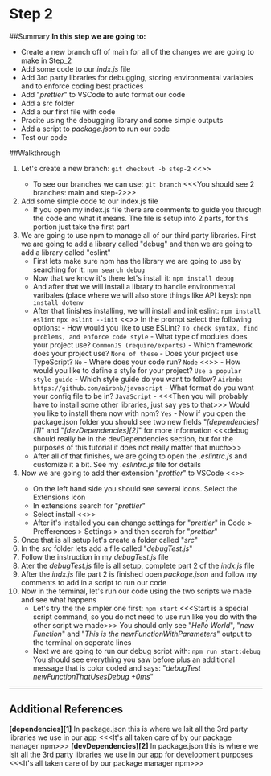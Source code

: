 # Step 2

##Summary
**In this step we are going to:**

- Create a new branch off of main for all of the changes we are going to make in Step_2
- Add some code to our _indx.js_ file
- Add 3rd party libraries for debugging, storing environmental variables and to enforce coding best practices
- Add "_prettier_" to VSCode to auto format our code
- Add a src folder
- Add a our first file with code
- Pracite using the debugging library and some simple outputs
- Add a script to _package.json_ to run our code
- Test our code

##Walkthrough

1. Let's create a new branch: `git checkout -b step-2` <<<Now all of the changes we will be making will only be on this step-2 branch>>>
   - To see our branches we can use: `git branch` <<<You should see 2 branches: main and step-2>>>
2. Add some simple code to our index.js file
   - If you open my index.js file there are comments to guide you through the code and what it means. The file is setup into 2 parts, for this portion just take the first part
3. We are going to use npm to manage all of our third party libraries. First we are going to add a library called "debug" and then we are going to add a library called "eslint"
   - First lets make sure npm has the library we are going to use by searching for it: `npm search debug`
   - Now that we know it's there let's install it: `npm install debug`
   - And after that we will install a library to handle environmental varibales (place where we will also store things like API keys): `npm install dotenv`
   - After that finishes installing, we will install and init eslint:
     `npm install eslint`
     `npx eslint --init` <<<This starts a prompt to initialize eslint>>>
     In the prompt select the following options: - How would you like to use ESLint? `To check syntax, find problems, and enforce code style` - What type of modules does your project use? `CommonJS (require/exports)` - Which framework does your project use? `None of these` - Does your project use TypeScript? `No` - Where does your code run? `Node` <<<You can select and deselect options using the spacebar>>> - How would you like to define a style for your project? `Use a popular style guide` - Which style guide do you want to follow? `Airbnb: https://github.com/airbnb/javascript` - What format do you want your config file to be in? `JavaScript` - <<<Then you will probably have to install some other libraries, just say yes to that>>> Would you like to install them now with npm? `Yes` - Now if you open the package.json folder you should see two new fields "_[dependencies][1]_" and "_[devDependencies][2]_" for more information <<<debug should really be in the devDependencies section, but for the purposes of this tutorial it does not really matter that much>>>
   - After all of that finishes, we are going to open the _.eslintrc.js_ and customize it a bit. See my _.eslintrc.js_ file for details
4. Now we are going to add ther extension "_prettier_" to VSCode <<<prettier just auto formats code before you save. This will help out a lot when you start getting a lot of code>>>
   - On the left hand side you should see several icons. Select the Extensions icon
   - In extensions search for "_prettier_"
   - Select install <<<You might have to reopen VSCode for the changes to take effect>>>
   - After it's installed you can change settings for "_prettier_" in Code > Prefferences > Settings > and then search for "_prettier_"
5. Once that is all setup let's create a folder called "_src_"
6. In the _src_ folder lets add a file called "_debugTest.js_"
7. Follow the instruction in my _debugTest.js_ file
8. Ater the _debugTest.js_ file is all setup, complete part 2 of the _indx.js_ file
9. After the _indx.js_ file part 2 is finished open _package.json_ and follow my comments to add in a script to run our code
10. Now in the terminal, let's run our code using the two scripts we made and see what happens
    - Let's try the the simpler one first: `npm start` <<<Start is a special script command, so you do not need to use run like you do with the other script we made>>>
      You should only see "_Hello World_", "_new Function_" and "_This is the newFunctionWithParameters_" output to the terminal on seperate lines
    - Next we are going to run our debug script with: `npm run start:debug`
      You should see everything you saw before plus an additional message that is color coded and says: "_debugTest newFunctionThatUsesDebug +0ms_"

---

## Additional References

**[dependencies][1]** In package.json this is where we lsit all the 3rd party libraries we use in our app <<<It's all taken care of by our package manager npm>>>
**[devDependencies][2]** In package.json this is where we lsit all the 3rd party libraries we use in our app for development purposes <<<It's all taken care of by our package manager npm>>>
